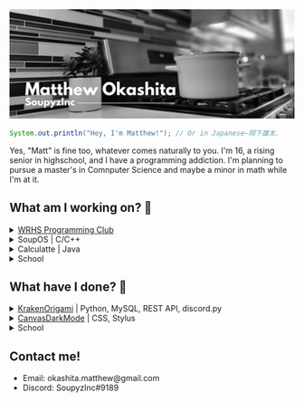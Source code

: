 <img src="https://github.com/SoupyzInc/SoupyzInc/blob/master/Images/GitHub%20Banner.png" alt="Matthew Okashita | SoupyzInc">

```java
System.out.println("Hey, I'm Matthew!"); // Or in Japanese—岡下雄太.
```
<p>Yes, "Matt" is fine too, whatever comes naturally to you. I'm 16, a rising senior in highschool, and I have a programming addiction. I'm planning to pursue a master's in Comnputer Science and maybe a minor in math while I'm at it.</p>

<h2>What am I working on? 🤔</h2>
<details>
  <summary><a href="https://github.com/WRHS-Programming-Club">WRHS Programming Club</a></summary>
  <p><blockquote>Cofounder and President of the WRHS Programming Club.</blockquote></p>
</details>
<details>
  <summary>SoupOS | C/C++</summary>
  <p><blockquote>My own operating system built from scratch! Being made with the guidance of <a href="https://www.youtube.com/watch?v=mpPbKEeWIHU&list=PLxN4E629pPnJxCQCLy7E0SQY_zuumOVyZ">Poncho's YouTube series</a>. Currently debugging the page table manager.</blockquote></p>
</details>
<details>
  <summary>Calculatte | Java</summary>
  <p><blockquote>A simple Java calculus library. Why? I love math <i>and</i> programming! ❤️</blockquote></p>
</details>
<details>
  <summary>School</summary>
  <p><blockquote>AP Physics 2, AP Calculus BC, AP Statistics.</blockquote></p>
</details>

<h2>What have I done? 🎉</h2>
<details>
  <summary><a href="https://github.com/SoupyzInc/KrakenOrigami">KrakenOrigami</a> | Python, MySQL, REST API, discord.py</summary>
  <p><blockquote>A Discord bot written in Python to paper trade crypto currencies. It utilizes discord.py and MySQL to make and store paper trades. Prices are taken from the Kraken REST API.</blockquote></p>
</details>
<details>
  <summary><a href="https://github.com/SoupyzInc/CanvasDarkMode">CanvasDarkMode</a> | CSS, Stylus</summary>
  <p><blockquote>An open source Stylus extension to give Canvas a dark mode. Now students can work late at night without burning their retinas out!</blockquote></p>
</details>
<details>
  <summary>School</summary>
  <p><blockquote>AP Computer Science A, C# Programming (DE), AP Physics 1, AP Calculus AB, AP English Language Composition.</blockquote></p>
</details>

<h2>Contact me!</h2>
<ul>
    <li>Email: okashita.matthew@gmail.com</li>
    <li>Discord: SoupyzInc#9189</li>
</ul>
